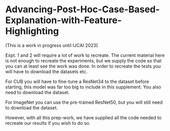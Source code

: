 # Advancing-Post-Hoc-Case-Based-Explanation-with-Feature-Highlighting

(This is a work in progress until IJCAI 2023)

Expt. 1 and 2 will require a lot of work to recreate. The current material here is not enough to recreate the experiments, but we supply the code so that you can at least see the work was done. In order to recreate the tests you will have to download the datasets etc.

For CUB you will have to fine-tune a ResNet34 to the dataset before starting, this model was far too big to include in this supplement. You also need to download the dataset.

For ImageNet you can use the pre-trained ResNet50, but you will still need to download the dataset.

However, with all this prep-work, we have supplied all the code needed to recreate our results if you wish to do so.
